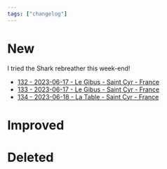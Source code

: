 ```yaml
---
tags: ["changelog"]
---
```

# New
I tried the Shark rebreather this week-end! 
- [132 - 2023-06-17 - Le Gibus - Saint Cyr - France](132%20-%202023-06-17%20-%20Le%20Gibus%20-%20Saint%20Cyr%20-%20France.md)
- [133 - 2023-06-17 - Le Gibus - Saint Cyr - France](133%20-%202023-06-17%20-%20Le%20Gibus%20-%20Saint%20Cyr%20-%20France.md)
- [134 - 2023-06-18 - La Table - Saint Cyr - France](134%20-%202023-06-18%20-%20La%20Table%20-%20Saint%20Cyr%20-%20France.md)

# Improved


# Deleted
